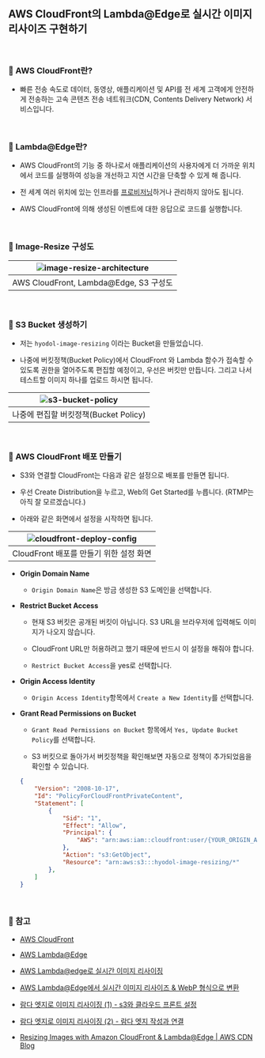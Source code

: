 ## AWS CloudFront의 Lambda@Edge로 실시간 이미지 리사이즈 구현하기

<br>

### :book: AWS CloudFront란?

* 빠른 전송 속도로 데이터, 동영상, 애플리케이션 및 API를 전 세계 고객에게 안전하게 전송하는 고속 콘텐츠 전송 네트워크(CDN, Contents Delivery Network) 서비스입니다.

<br>

### :book: Lambda@Edge란?

* AWS CloudFront의 기능 중 하나로서 애플리케이션의 사용자에게 더 가까운 위치에서 코드를 실행하여 성능을 개선하고 지연 시간을 단축할 수 있게 해 줍니다.

* 전 세계 여러 위치에 있는 인프라를 [프로비저닝](https://ko.wikipedia.org/wiki/%ED%94%84%EB%A1%9C%EB%B9%84%EC%A0%80%EB%8B%9D)하거나 관리하지 않아도 됩니다.

* AWS CloudFront에 의해 생성된 이벤트에 대한 응답으로 코드를 실행합니다.

<br>

### :book: Image-Resize 구성도

|![image-resize-architecture](https://github.com/bestdevhyo1225/realtime-image-resize/blob/master/image/Image-resize.png?raw=true)|
| :----------------------------------: |
| AWS CloudFront, Lambda@Edge, S3 구성도 |

<br>

### :book: S3 Bucket 생성하기

* 저는 `hyodol-image-resizing` 이라는 Bucket을 만들었습니다.

* 나중에 버킷정책(Bucket Policy)에서 CloudFront 와 Lambda 함수가 접속할 수 있도록 권한을 열어주도록 편집할 예정이고, 우선은 버킷만 만듭니다. 그리고 나서 테스트할 이미지 하나를 업로드 하시면 됩니다.

|![s3-bucket-policy](https://github.com/bestdevhyo1225/realtime-image-resize/blob/master/image/bucket-policy.png?raw=true)|
| :-----------------------------: |
| 나중에 편집할 버킷정책(Bucket Policy) |

<br>

### :book: AWS CloudFront 배포 만들기

* S3와 연결할 CloudFront는 다음과 같은 설정으로 배포를 만들면 됩니다.

* 우선 Create Distribution을 누르고, Web의 Get Started를 누릅니다. (RTMP는 아직 잘 모르겠습니다.)

* 아래와 같은 화면에서 설정을 시작하면 됩니다.

|![cloudfront-deploy-config](https://github.com/bestdevhyo1225/realtime-image-resize/blob/master/image/create-distribution.png?raw=true)|
| :------------------------------: |
| CloudFront 배포를 만들기 위한 설정 화면 |

* **Origin Domain Name**

    * `Origin Domain Name`은 방금 생성한 S3 도메인을 선택합니다.

* **Restrict Bucket Access**

    * 현재 S3 버킷은 공개된 버킷이 아닙니다. S3 URL을 브라우저에 입력해도 이미지가 나오지 않습니다.

    * CloudFront URL만 허용하려고 했기 때문에 반드시 이 설정을 해줘야 합니다.

    * `Restrict Bucket Access`을 yes로 선택합니다.

* **Origin Access Identity**

    * `Origin Access Identity`항목에서 `Create a New Identity`를 선택합니다.

* **Grant Read Permissions on Bucket**

    * `Grant Read Permissions on Bucket` 항목에서 `Yes, Update Bucket Policy`를 선택합니다.

    * S3 버킷으로 돌아가서 버킷정책을 확인해보면 자동으로 정책이 추가되었음을 확인할 수 있습니다.

    ```json
    {
        "Version": "2008-10-17",
        "Id": "PolicyForCloudFrontPrivateContent",
        "Statement": [
            {
                "Sid": "1",
                "Effect": "Allow",
                "Principal": {
                    "AWS": "arn:aws:iam::cloudfront:user/{YOUR_ORIGIN_ACCESS_IDENTITY}"
                },
                "Action": "s3:GetObject",
                "Resource": "arn:aws:s3:::hyodol-image-resizing/*"
            },
        ]
    }
    ```

<br>

### :bookmark: 참고

* [AWS CloudFront](https://aws.amazon.com/ko/cloudfront/)

* [AWS Lambda@Edge](https://aws.amazon.com/ko/lambda/edge/)

* [AWS Lambda@edge로 실시간 이미지 리사이징](https://heropy.blog/2019/07/21/resizing-images-cloudfrount-lambda/)

* [AWS Lambda@Edge에서 실시간 이미지 리사이즈 & WebP 형식으로 변환](https://medium.com/daangn/lambda-edge로-구현하는-on-the-fly-이미지-리사이징-f4e5052d49f3)

* [람다 엣지로 이미지 리사이징 (1) - s3와 클라우드 프론트 설정](https://afrobambacar.github.io/2018/12/image-resizing-with-lambda-edge.html)

* [람다 엣지로 이미지 리사이징 (2) - 람다 엣지 작성과 연결](https://afrobambacar.github.io/2018/12/image-resizing-with-lambda-edge-2.html)

* [Resizing Images with Amazon CloudFront & Lambda@Edge | AWS CDN Blog](https://aws.amazon.com/ko/blogs/networking-and-content-delivery/resizing-images-with-amazon-cloudfront-lambdaedge-aws-cdn-blog/)